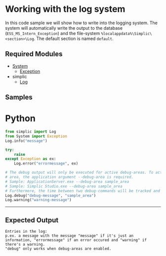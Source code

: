 # Working with the log system

In this code sample we will show how to write into the logging system. The system will automatically write the output to the database (`ESS_MS_Intern_Exception`) and the file-system `%localappdata%\Simplic\<section>\Log`. The default section is named `default`.
## Required Modules

- [System](xref:System) 
  - [Exception](xref:System.Exception)
- simplic  
  - [Log](xref:PythonAPI.Log)
  

## Samples

# Python

```python
from simplic import Log
from System import Exception
Log.info("message")

try:
	raise
except Exception as ex:
	Log.error("errormessage", ex)

# The debug output will only be executed for active debug-areas. To activate a debug
# area, the application argument --debug-area is required.
# Sample: ApplicationServer.exe --debug-area sample_area
# Sample: Simplic Studio.exe --debug-area sample_area
# Furthermore, the time between two debug-commands will be tracked and evaluated.
Log.debug("debug-message", "sample_area")
Log.warning("warning-message")
```
***

## Expected Output
```
Entries in the log:
p.ex. a message with the message "message" if it's just an information, "errormessage" if an error occured and "warning" if there's a warning. 
"debug" only works when debug-areas are enabled.
```
